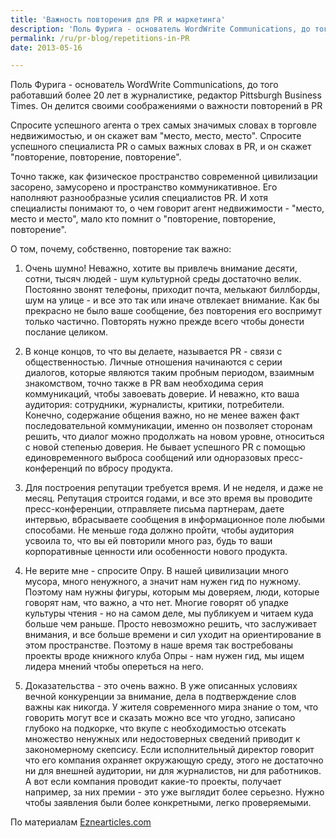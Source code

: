 ```yaml
---
title: 'Важность повторения для PR и маркетинга'
description: 'Поль Фурига - основатель WordWrite Communications, до того работавший более 20 лет в журналистике, редактор Pittsburgh Business Times. Он делится своими соображениями о важности повторений в PR'
permalink: /ru/pr-blog/repetitions-in-PR
date: 2013-05-16

---
```


Поль Фурига - основатель WordWrite Communications, до того работавший более 20 лет в журналистике, редактор Pittsburgh Business Times. Он делится своими соображениями о важности повторений в PR

Спросите успешного агента о трех самых значимых словах в торговле недвижимостью, и он скажет вам "место, место, место". Спросите успешного специалиста PR о самых важных словах в PR, и он скажет "повторение, повторение, повторение".

Точно также, как физическое пространство современной цивилизации засорено, замусорено и пространство коммуникативное. Его наполняют разнообразные усилия специалистов PR. И хотя специалисты понимают то, о чем говорит агент недвижимости - "место, место и место", мало кто помнит о "повторение, повторение, повторение".

О том, почему, собственно, повторение так важно:

1. Очень шумно! Неважно, хотите вы привлечь внимание десяти, сотни, тысяч людей - шум культурной среды достаточно велик. Постоянно звонят телефоны, приходит почта, мелькают биллборды, шум на улице - и все это так или иначе отвлекает внимание. Как бы прекрасно не было ваше сообщение, без повторения его воспримут только частично. Повторять нужно прежде всего чтобы донести послание целиком.

2. В конце концов, то что вы делаете, называется PR - связи с общественностью. Личные отношения начинаются с серии диалогов, которые являются таким пробным периодом, взаимным знакомством, точно также в PR вам необходима серия коммуникаций, чтобы завоевать доверие. И неважно, кто ваша аудитория: сотрудники, журналисты, критики, потребители. Конечно, содержание общения важно, но не менее важен факт последовательной коммуникации, именно он позволяет сторонам решить, что диалог можно продолжать на новом уровне, относиться с новой степенью доверия. Не бывает успешного PR с помощью единовременного выброса сообщений или одноразовых пресс-конференций по вбросу продукта.

3. Для построения репутации требуется время. И не неделя, и даже не месяц. Репутация строится годами, и все это время вы проводите пресс-конференции, отправляете письма партнерам, даете интервью, вбрасываете сообщения в информационное поле любыми способами.  Не меньше года должно пройти, чтобы аудитория усвоила то, что вы ей повторили много раз, будь то ваши корпоративные ценности или особенности нового продукта.

4. Не верите мне - спросите Опру. В нашей цивилизации много мусора, много ненужного, а значит нам нужен гид по нужному. Поэтому нам нужны фигуры, которым мы доверяем, люди, которые говорят нам, что важно, а что нет. Многие говорят об упадке культуры чтения - но на самом деле, мы публикуем и читаем куда больше чем раньше. Просто невозможно решить, что заслуживает внимания, и все больше времени и сил уходит на ориентирование в этом пространстве. Поэтому в наше время так востребованы проекты вроде книжного клуба Опры - нам нужен гид, мы ищем лидера мнений чтобы опереться на него.

5. Доказательства - это очень важно. В уже описанных условиях вечной конкуренции за внимание, дела в подтверждение слов важны как никогда. У жителя современного мира знание о том, что говорить могут все и сказать можно все что угодно, записано глубоко на подкорке, что вкупе с необходимостью отсекать множество ненужных или недостоверных сведений приводит к закономерному скепсису. Если исполнительный директор говорит что его компания охраняет окружающую среду, этого не достаточно ни для внешней аудитории, ни для журналистов, ни для работников. А вот если компания проводит какие-то проекты, получает например, за них премии - это уже выглядит более серьезно. Нужно чтобы заявления были более конкретными, легко проверяемыми.

По материалам <a href="http://ezinearticles.com/?The-Three-Most-Important-Words-In-Communication&amp;id=222659"> Eznearticles.com </a>

